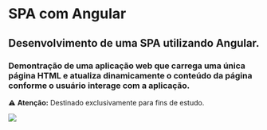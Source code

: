 # SPA com Angular #

## Desenvolvimento de uma SPA utilizando Angular. ##

### Demontração de uma aplicação web que carrega uma única página HTML e atualiza dinamicamente o conteúdo da página conforme o usuário interage com a aplicação. ###

⚠️ **Atenção:** Destinado exclusivamente para fins de estudo.

<div> 
  <a href="https://www.linkedin.com/in/byron-ribeiro-santos-doria-6654b0312" target="_blank"><img src="https://img.shields.io/badge/-LinkedIn-%230077B5?style=for-the-badge&logo=linkedin&logoColor=white" target="_blank"></a>   
</div>
